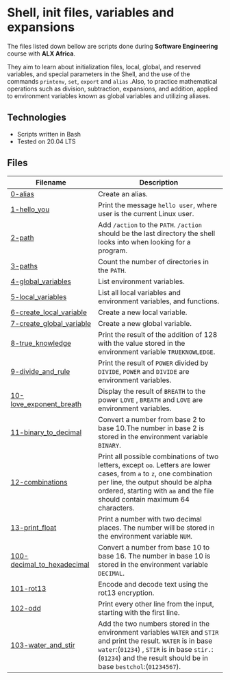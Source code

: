 # Shell, init files, variables and expansions


The files listed down bellow are scripts done during **Software Engineering** course with **ALX Africa**. 

They aim to learn about initialization files, local, global, and reserved variables, and special parameters in the Shell, and the use of the commands `printenv`, `set`, `export` and `alias` .Also, to practice mathematical operations such as division, subtraction, expansions, and addition, applied to environment variables known as global variables and utilizing aliases.

## Technologies
* Scripts written in Bash
* Tested on 20.04 LTS

## Files

| Filename | Description |
| -------- | ----------- |
| [0-alias](./0-alias) | Create an alias. |
| [1-hello_you](./1-hello_you) |  Print the message `hello user`, where user is the current Linux user. |
| [2-path](./2-path) | Add `/action` to the `PATH`. `/action` should be the last directory the shell looks into when looking for a program. |
| [3-paths](./3-paths) | Count the number of directories in the `PATH`. |
| [4-global_variables](./4-global_variables) | List environment variables. |
| [5-local_variables](./5-local_variables) | List all local variables and environment variables, and functions. |
| [6-create_local_variable](./6-create_local_variable) | Create a new local variable. |
| [7-create_global_variable](./7-create_global_variable) | Create a new global variable. |
| [8-true_knowledge](./8-true_knowledge) | Print the result of the addition of 128 with the value stored in the environment variable `TRUEKNOWLEDGE`. |
| [9-divide_and_rule](./9-divide_and_rule) | Print the result of `POWER` divided by `DIVIDE`, `POWER` and `DIVIDE` are environment variables. |
| [10-love_exponent_breath](./10-love_exponent_breath) | Display the result of `BREATH` to the power `LOVE` , `BREATH` and `LOVE` are environment variables. |
| [11-binary_to_decimal](./11-binary_to_decimal) | Convert a number from base 2 to base 10.The number in base 2 is stored in the environment variable `BINARY`. |
| [12-combinations](./12-combinations) | Print all possible combinations of two letters, except `oo`. Letters are lower cases, from `a` to `z`, one combination per line, the output should be alpha ordered, starting with `aa` and the file should contain maximum 64 characters. |
| [13-print_float](./13-print_float) | Print a number with two decimal places. The number will be stored in the environment variable `NUM`. |
| [100-decimal_to_hexadecimal](./100-decimal_to_hexadecimal) | Convert a number from base 10 to base 16. The number in base 10 is stored in the environment variable `DECIMAL`. |
| [101-rot13](./101-rot13) |  Encode and decode text using the rot13 encryption. |
| [102-odd](./102-odd) | Print every other line from the input, starting with the first line. |
| [103-water_and_stir](./103-water_and_stir) | Add the two numbers stored in the environment variables `WATER` and `STIR` and print the result. `WATER` is in base `water`:(`01234`) , `STIR` is in base `stir.`:(`01234`) and the result should be in base `bestchol`:(`01234567`). |
